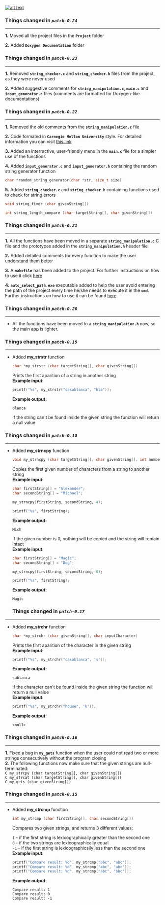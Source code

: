 [![alt text](http://i67.tinypic.com/2ebwumg.png "Click for instructions")](https://github.com/Evohunt/Safe-String-Manipulation/blob/master/Project/instructions.md)
   
   
### Things changed in *`patch-0.24`*
---
  
    
__1.__ Moved all the project files in the __`Project`__ folder 
  
__2.__ Added __`Doxygen Documentation`__ folder 
   
   
### Things changed in *`patch-0.23`*
---
  
    
__1.__ Removed __`string_checker.c`__ and __`string_checker.h`__ files from the project, as they were never used  
  
__2.__ Added suggestive comments for __`string_manipulation.c`__, __`main.c`__ and __`input_generator.c`__ files (comments are formatted for Doxygen-like documentations)  
  
    
### Things changed in *`patch-0.22`*
---
  
    
__1.__ Removed the old comments from the __`string_manipulation.c`__ file  
  
__2.__ Code formated in __`Carnegie Mellon University`__ style. For detailed information you can visit [this link](https://drive.google.com/file/d/0B0qJvJ1d8F8EeHkxY2lrUmxDOVE/view)  
  
__3.__ Added an interractive, user-friendly menu in the __`main.c`__ file for a simpler use of the functions  
  
__4.__ Added __`input_generator.c`__ and __`input_generator.h`__ containing the random string generator function  
   ```C
   char *random_string_generator(char *str, size_t size)
   ```
  
__5.__ Added __`string_checker.c`__ and __`string_checker.h`__ containing functions used to check for string errors
   ```C
   void string_fixer (char givenString[])
   ```  
     
   ```C
   int string_length_compare (char targetString[], char givenString[])
   ```

### Things changed in *`patch-0.21`*
---
   
   
__1.__ All the functions have been moved in a separate __`string_manipulation.c`__ C file and the prototypes added in the __`string_manipulation.h`__ header file  
  
__2.__ Added detailed comments for every function to make the user understand them better  
  
__3.__ A __`makefile`__ has been added to the project. For further instructions on how to use it click [here](https://github.com/Evohunt/Safe-String-Manipulation/blob/patch-0.21/instructions.md)  
  
__4.__ __`auto_select_path.exe`__ executable added to help the user avoid entering the path of the project every time he/she needs to execute it in the __`cmd`__. Further instructions on how to use it can be found [here](https://github.com/Evohunt/Safe-String-Manipulation/blob/patch-0.21/instructions.md)  
  
### Things changed in *`patch-0.20`*
---
   
   
* All the functions have been moved to a __`string_manipulation.h`__ now, so the main app is lighter.
  
### Things changed in *`patch-0.19`*
---
   
   
* Added __my_strstr__ function  
    ```C
    char *my_strstr (char targetString[], char givenString[])
    ```   
    Prints the first aparition of a string in another string  
    __Example input:__    
             
    ```C
    printf("%s", my_strstr("casablanca", "bla"));
    ```  
    __Example output:__    
    ```
    blanca
    ```  
    If the string can't be found inside the given string the function will return a null value  
      
### Things changed in *`patch-0.18`*
---
   
   
* Added __my_strncpy__ function  
    ```C
    void my_strncpy (char targetString[], char givenString[], int numberOfCharacters)
    ```   
    Copies the first given number of characters from a string to another string   
    __Example input:__    
             
    ```C
    char firstString[] = "Alexander";
    char secondString[] = "Michael";
    
    my_strncpy(firstString, secondString, 4);
    
    printf("%s", firstString);
    ```  
    __Example output:__    
    ```
    Mich
    ```  
    If the given number is 0, nothing will be copied and the string will remain intact  
    __Example input:__    
             
    ```C
    char firstString[] = "Magic";
    char secondString[] = "Dog";
    
    my_strncpy(firstString, secondString, 0);
    
    printf("%s", firstString);
    ```  
    __Example output:__    
    ```
    Magic
    ``` 
    
  ### Things changed in *`patch-0.17`*
---
   
   
* Added __my_strchr__ function  
    ```C
    char *my_strchr (char givenString[], char inputCharacter)
    ```   
    Prints the first aparition of the character in the given string  
    __Example input:__    
             
    ```C
    printf("%s", my_strchr("casablanca", 's'));
    ```  
    __Example output:__    
    ```
    sablanca
    ```  
    If the character can't be found inside the given string the function will return a null value  
    __Example input:__    
             
    ```C
    printf("%s", my_strchr("house", 'k'));
    ```  
    __Example output:__    
    ```
    <null>
    ``` 
    
### Things changed in *`patch-0.16`*
---
   
   
__1__. Fixed a bug in  __`my_gets`__ function when the user could not read two or more strings consecutively without the program closing     
__2__. The following functions now make sure that the given strings are null-terminated:  
      ```C
      my_strcpy (char targetString[], char givenString[])
      ```  
      ```C
      my_strcat (char targetString[], char givenString[])
      ```  
      ```C
      my_gets (char givenString[])
      ```
  
### Things changed in *`patch-0.15`*
---
   
   
* Added __my_strcmp__ function  
    ```C
    int my_strcmp (char firstString[], char secondString[])
    ```   
    Compares two given strings, and returns 3 different values: 
      
    `1` - if the first string is lexicographically greater than the second one  
    `0` - if the two strings are lexicographically equal  
    `-1`   - if the first string is lexicographically less than the second one  
    __Example input:__    
             
    ```C
    printf("Compare result: %d", my_strcmp("bbc", "abc")); 
    printf("Compare result: %d", my_strcmp("abc", "abc"));
    printf("Compare result: %d", my_strcmp("abc", "bbc"));
    ```  
    __Example output:__    
    ```
    Compare result: 1  
    Compare result: 0  
    Compare result: -1  
    ```  


    
    



